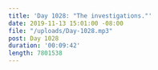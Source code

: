 ```yaml
---
title: 'Day 1028: "The investigations."'
date: 2019-11-13 15:01:00 -08:00
file: "/uploads/Day-1028.mp3"
post: Day 1028
duration: '00:09:42'
length: 7801538
---
```


